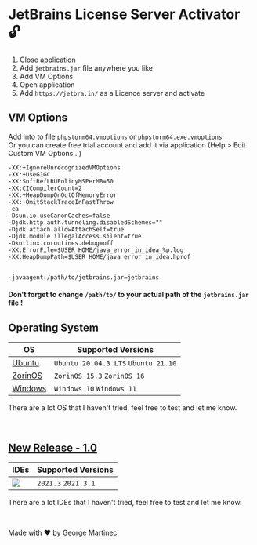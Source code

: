 # JetBrains License Server Activator 🔓

1. Close application
2. Add `jetbrains.jar` file anywhere you like
3. Add VM Options
4. Open application
5. Add `https://jetbra.in/` as a Licence server and activate

## VM Options

Add into to file `phpstorm64.vmoptions` or `phpstorm64.exe.vmoptions` <br>
Or you can create free trial account and add it via application (Help > Edit Custom VM Options...)

```
-XX:+IgnoreUnrecognizedVMOptions
-XX:+UseG1GC
-XX:SoftRefLRUPolicyMSPerMB=50
-XX:CICompilerCount=2
-XX:+HeapDumpOnOutOfMemoryError
-XX:-OmitStackTraceInFastThrow
-ea
-Dsun.io.useCanonCaches=false
-Djdk.http.auth.tunneling.disabledSchemes=""
-Djdk.attach.allowAttachSelf=true
-Djdk.module.illegalAccess.silent=true
-Dkotlinx.coroutines.debug=off
-XX:ErrorFile=$USER_HOME/java_error_in_idea_%p.log
-XX:HeapDumpPath=$USER_HOME/java_error_in_idea.hprof


-javaagent:/path/to/jetbrains.jar=jetbrains
```

#### Don't forget to change `/path/to/` to your actual path of the `jetbrains.jar` file !


## Operating System
| OS                                            | Supported Versions                  |
|-----------------------------------------------|-------------------------------------|
| [Ubuntu](https://ubuntu.com/download/desktop) | `Ubuntu 20.04.3 LTS` `Ubuntu 21.10` |
| [ZorinOS](https://zorin.com/)                 | `ZorinOS 15.3` `ZorinOS 16`         |
| [Windows](https://www.microsoft.com/windows)  | `Windows 10` `Windows 11`           |

There are a lot OS that I haven't tried, feel free to test and let me know.

<br>

## [New Release - 1.0](https://github.com/george-martinec/jetbrains-activator/releases/tag/1.0)

| IDEs | Supported Versions |
| ------------- | ------------- |
|  <img align="center" src='https://raw.githubusercontent.com/george-martinec/jetbrains-evaluation-reset/master/icons/phpstorm_32x32.svg'/> | `2021.3` `2021.3.1` 

There are a lot IDEs that I haven't tried, feel free to test and let me know.

<br>

Made with ❤️ by [George Martinec](https://github.com/George-Martinec)

